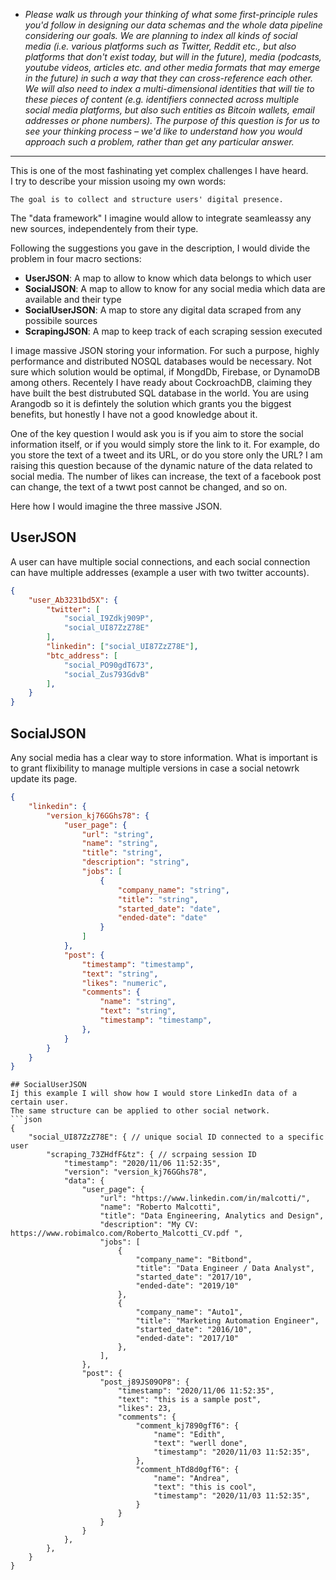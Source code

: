 - _Please walk us through your thinking of what some first-principle rules you'd follow in designing our data schemas and the whole data pipeline considering our goals. We are planning to index all kinds of social media (i.e. various platforms such as Twitter, Reddit etc., but also platforms that don't exist today, but will in the future), media (podcasts, youtube videos, articles etc. and other media formats that may emerge in the future) in such a way that they can cross-reference each other. We will also need to index a multi-dimensional identities that will tie to these pieces of content (e.g. identifiers connected across multiple social media platforms, but also such entities as Bitcoin wallets, email addresses or phone numbers). The purpose of this question is for us to see your thinking process – we'd like to understand how you would approach such a problem, rather than get any particular answer._
___

This is one of the most fashinating yet complex challenges I have heard.<br>
I try to describe your mission usoing my own words:

```
The goal is to collect and structure users' digital presence.
```
The "data framework" I imagine would allow to integrate seamleassy any new sources, independentely from their type.

Following the suggestions you gave in the description, I would divide the problem in four macro sections:
- **UserJSON**: A map to allow to know which data belongs to which user
- **SocialJSON**: A map to allow to know for any social media which data are available and their type
- **SocialUserJSON**: A map to store any digital data scraped from any possibile sources
- **ScrapingJSON**: A map to keep track of each scraping session executed

I image massive JSON storing your information.
For such a purpose, highly performance and distributed NOSQL databases would be necessary.
Not sure which solution would be optimal, if MongdDb, Firebase, or DynamoDB among others.
Recentely I have ready about CockroachDB, claiming they have built the best distrubuted SQL database in the world. 
You are using Arangodb so it is defintely the solution which grants you the biggest benefits, but honestly I have not a good knowledge about it.

One of the key question I would ask you is if you aim to store the social information itself, or if you would simply store the link to it.
For example, do you store the text of a tweet and its URL, or do you store only the URL?
I am raising this question because of the dynamic nature of the data related to social media.
The number of likes can increase, the text of a facebook post can change, the text of a twwt post cannot be changed, and so on.


Here how I would imagine the three massive JSON.

## UserJSON
A user can have multiple social connections, and each social connection can have multiple addresses (example a user with two twitter accounts).
```json
{
	"user_Ab3231bd5X": {
		"twitter": [
			"social_I9Zdkj909P",
			"social_UI87ZzZ78E"
		],
		"linkedin": ["social_UI87ZzZ78E"],
		"btc_address": [
			"social_PO90gdT673",
			"social_Zus793GdvB"
		],
	}
}
```

## SocialJSON
Any social media has a clear way to store information.
What is important is to grant flixibility to manage multiple versions in case a social netowrk update its page.
```json
{
	"linkedin": {
		"version_kj76GGhs78": {
			"user_page": {
				"url": "string",
				"name": "string",
				"title": "string",
				"description": "string",
				"jobs": [
					{
						"company_name": "string",
						"title": "string",
						"started_date": "date",
						"ended-date": "date"
					}
				]
			},
			"post": {
				"timestamp": "timestamp",
				"text": "string",
				"likes": "numeric",
				"comments": {
					"name": "string",
					"text": "string",
					"timestamp": "timestamp",
				},
			}
		}
	}
}

```


```
## SocialUserJSON
Ij this example I will show how I would store LinkedIn data of a certain user.
The same structure can be applied to other social network.
```json
{
	"social_UI87ZzZ78E": { // unique social ID connected to a specific user
		"scraping_73ZHdfF&tz": { // scrpaing session ID
			"timestamp": "2020/11/06 11:52:35",
			"version": "version_kj76GGhs78",
			"data": {
				"user_page": {
					"url": "https://www.linkedin.com/in/malcotti/",
					"name": "Roberto Malcotti",
					"title": "Data Engineering, Analytics and Design",
					"description": "My CV: https://www.robimalco.com/Roberto_Malcotti_CV.pdf ",
					"jobs": [
						{
							"company_name": "Bitbond",
							"title": "Data Engineer / Data Analyst",
							"started_date": "2017/10",
							"ended-date": "2019/10"
						},
						{
							"company_name": "Auto1",
							"title": "Marketing Automation Engineer",
							"started_date": "2016/10",
							"ended-date": "2017/10"
						},
					],
				},
				"post": {
					"post_j89JS09OP8": {
						"timestamp": "2020/11/06 11:52:35",
						"text": "this is a sample post",
						"likes": 23,
						"comments": {
							"comment_kj7890gfT6": {
								"name": "Edith",
								"text": "werll done",
								"timestamp": "2020/11/03 11:52:35",
							},
							"comment_hTd8d0gfT6": {
								"name": "Andrea",
								"text": "this is cool",
								"timestamp": "2020/11/03 11:52:35",
							}
						}
					}
				}
			},
		},
	}
}
```
